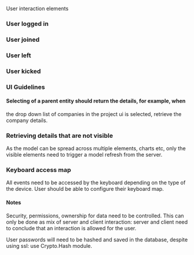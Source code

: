 User interaction elements

### User logged in

### User joined 

### User left

### User kicked 




### UI Guidelines

#### Selecting of a parent entity should return the details, for example, when 
the drop down list of companies in the project ui is selected, retrieve the 
company details.

### Retrieving details that are not visible
As the model can be spread across multiple elements, charts etc, only the visible 
elements need to trigger a model refresh from the server.

### Keyboard access map
All events need to be accessed by the keyboard depending on the type of the 
device. User should be able to configure their keyboard map.


#### Notes
Security, permissions, ownership for data need to be controlled. This can only be done 
as mix of server and client interaction: server and client need to conclude that an interaction
is allowed for the user.

User passwords will need to be hashed and saved in the database, despite using ssl: use 
Crypto.Hash module.

